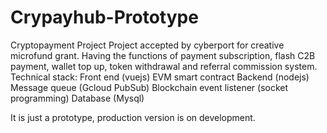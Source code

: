 # Crypayhub-Prototype
Cryptopayment Project
Project accepted by cyberport for creative microfund grant.
Having the functions of payment subscription, flash C2B payment, wallet top up, token withdrawal and referral commission system.
Technical stack: 
  Front end (vuejs)
  EVM smart contract
  Backend (nodejs)
  Message queue (Gcloud PubSub)
  Blockchain event listener (socket programming)
  Database (Mysql)

It is just a prototype, production version is on development.
